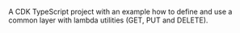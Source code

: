 A CDK TypeScript project with an example how to define and use a common layer with lambda utilities (GET, PUT and DELETE).